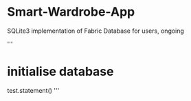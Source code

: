 # Smart-Wardrobe-App
SQLite3 implementation of Fabric Database for users, ongoing

'''
# initialise database 
test.statement()
'''
